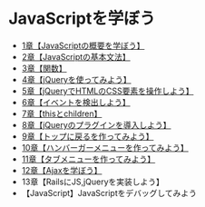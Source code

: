# JavaScriptを学ぼう

- [1章【JavaScriptの概要を学ぼう】](./01)
- [2章【JavaScriptの基本文法】](./02)
- [3章【関数】](./03)
- [4章【jQueryを使ってみよう】](./04)
- [5章【jQueryでHTMLのCSS要素を操作しよう】](./05)
- [6章【イベントを検出しよう】](./06)
- [7章【thisとchildren】](./07)
- [8章【jQueryのプラグインを導入しよう】](./08)
- [9章【トップに戻るを作ってみよう】](./09)
- [10章【ハンバーガーメニューを作ってみよう】](./10)
- [11章【タブメニューを作ってみよう】](./11)
- [12章【Ajaxを学ぼう】](./12)
- 13章【RailsにJS,jQueryを実装しよう】
- 【JavaScript】JavaScriptをデバッグしてみよう
